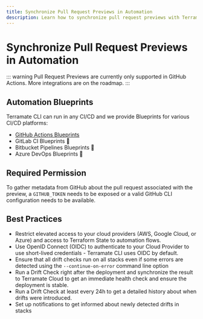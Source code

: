 ```yaml
---
title: Synchronize Pull Request Previews in Automation
description: Learn how to synchronize pull request previews with Terramate CLI to Terramate Cloud in automation.
---
```


# Synchronize Pull Request Previews in Automation

::: warning
Pull Request Previews are currently only supported in GitHub Actions.
More integrations are on the roadmap.
:::

## Automation Blueprints

Terramate CLI can run in any CI/CD and we provide Blueprints for various CI/CD platforms:

- [GitHub Actions Blueprints](../../cli/automation/github-actions/preview-workflow.md)
- GitLab CI Blueprints 🚧
- Bitbucket Pipelines Blueprints 🚧
- Azure DevOps Blueprints 🚧

## Required Permission

To gather metadata from GitHub about the pull request associated with the preview, a `GITHUB_TOKEN` needs to be exposed or a valid GitHub CLI configuration needs to be available.

## Best Practices

- Restrict elevated access to your cloud providers (AWS, Google Cloud, or Azure) and access to Terraform State to automation flows.
- Use OpenID Connect (OIDC) to authenticate to your Cloud Provider to use short-lived credentials - Terramate CLI uses OIDC by default.
- Ensure that all drift checks run on all stacks even if some errors are detected using the `--continue-on-error` command line option
- Run a Drift Check right after the deployment and synchronize the result to Terramate Cloud to get an immediate health check and ensure the deployment is stable.
- Run a Drift Check at least every 24h to get a detailed history about when drifts were introduced.
- Set up notifications to get informed about newly detected drifts in stacks
